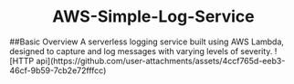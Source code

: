 <h1 align="center">AWS-Simple-Log-Service</h1>
##Basic Overview
A serverless logging service built using AWS Lambda, designed to capture and log messages with varying levels of severity.
![HTTP api](https://github.com/user-attachments/assets/4ccf765d-eeb3-46cf-9b59-7cb2e72fffcc)

